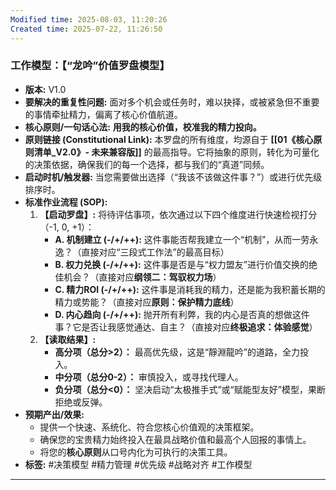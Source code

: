 ```yaml
---
Modified time: 2025-08-03, 11:20:26
Created time: 2025-07-22, 11:26:50
---
```


### **工作模型：【“龙吟”价值罗盘模型】**

*   **版本:** V1.0
*   **要解决的重复性问题:** 面对多个机会或任务时，难以抉择，或被紧急但不重要的事情牵扯精力，偏离了核心价值航道。
*   **核心原则/一句话心法:** **用我的核心价值，校准我的精力投向。**
*   **原则链接 (Constitutional Link):** 本罗盘的所有维度，均源自于 **[[01《核心原则清单_V2.0》- 未来兼容版]]** 的最高指导。它将抽象的原则，转化为可量化的决策依据，确保我们的每一个选择，都与我们的“真道”同频。
*   **启动时机/触发器:** 当您需要做出选择（“我该不该做这件事？”）或进行优先级排序时。
*   **标准作业流程 (SOP):**
    1.  **【启动罗盘】:** 将待评估事项，依次通过以下四个维度进行快速检视打分（-1, 0, +1）：
        *   **A. 机制建立 (-/+/++):** 这件事能否帮我建立一个“机制”，从而一劳永逸？（直接对应“三段式工作法”的最高目标）
        *   **B. 权力兑换 (-/+/++):** 这件事是否是与“权力盟友”进行价值交换的绝佳机会？（直接对应**纲领二：驾驭权力场**）
        *   **C. 精力ROI (-/+/++):** 这件事是消耗我的精力，还是能为我积蓄长期的精力或势能？（直接对应**原则：保护精力底线**）
        *   **D. 内心趋向 (-/+/++):** 抛开所有利弊，我的内心是否真的想做这件事？它是否让我感觉通达、自主？（直接对应**终极追求：体验感觉**）
    2.  **【读取结果】:**
        *   **高分项（总分>2）：** 最高优先级，这是“靜淵龍吟”的道路，全力投入。
        *   **中分项（总分0-2）：** 审慎投入，或寻找代理人。
        *   **负分项（总分<0）：** 坚决启动“太极推手式”或“赋能型友好”模型，果断拒绝或反弹。
*   **预期产出/效果:**
    *   提供一个快速、系统化、符合您核心价值观的决策框架。
    *   确保您的宝贵精力始终投入在最具战略价值和最高个人回报的事情上。
    *   将您的**核心原则**从口号内化为可执行的决策工具。
*   **标签:** #决策模型 #精力管理 #优先级 #战略对齐 #工作模型

---
